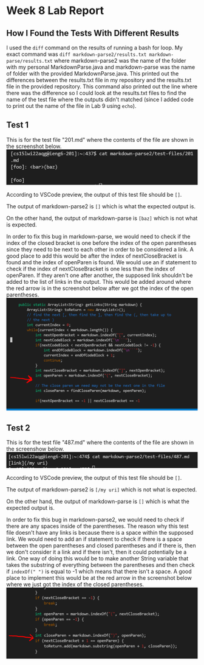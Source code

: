 # Week 8 Lab Report

## How I Found the Tests With Different Results
I used the `diff` command on the results of running a bash for loop. My exact command was `diff markdown-parse2/results.txt markdown-parse/results.txt` where markdown-parse2 was the name of the folder with my personal MarkdownParse.java and markdown-parse was the name of folder with the provided MarkdownParse.java. This printed out the differences between the results.txt file in my repository and the results.txt file in the provided repository. This command also printed out the line where there was the difference so I could look at the results.txt files to find the name of the test file where the outputs didn't matched (since I added code to print out the name of the file in Lab 9 using `echo`). 

## Test 1

 This is for the test file "201.md" where the contents of the file are shown in the screenshot below.
 ![Image of Test File 1](testFile1.PNG)

 According to VSCode preview, the output of this test file should be `[]`.

 The output of markdown-parse2 is `[]` which is what the expected output is.
 
 On the other hand, the output of markdown-parse is `[baz]` which is not what is expected. 
 
 In order to fix this bug in markdown-parse, we would need to check if the index of the closed bracket is one before the index of the open parentheses since they need to be next to each other in order to be considered a link. A good place to add this would be after the index of nextCloseBracket is found and the index of openParen is found. We would use an if statement to check if the index of nextCloseBracket is one less than the index of openParen. If they aren't one after another, the supposed link shouldn't be added to the list of links in the output. This would be added around where the red arrow is in the screenshot below after we got the index of the open parentheses. 
 ![Image of Test File 1 Bug Fix](testFile1Fix.PNG)

## Test 2

This is for the test file "487.md" where the contents of the file are shown in the screenshow below.
![Image of Test File 2](testFile2.PNG)

According to VSCode preview, the output of this test file should be `[]`. 

The output of markdown-parse2 is `[/my uri]` which is not what is expected.

On the other hand, the output of markdown-parse is `[]` which is what the expected output is. 

In order to fix this bug in markdown-parse2, we would need to check if there are any spaces inside of the parentheses. The reason why this test file doesn't have any links is because there is a space within the supposed link. We would need to add an if statement to check if there is a space between the open parentheses and closed parentheses and if there is, then we don't consider it a link and if there isn't, then it could potentially be a link. One way of doing this would be to make another String variable that takes the substring of everything between the parentheses and then check if `indexOf(" ")` is equal to -1 which means that there isn't a space. A good place to implement this would be at the red arrow in the screenshot below where we just got the index of the closed parentheses. 
![Image of Test File 2 Bug Fix](testFile2Fix.PNG)